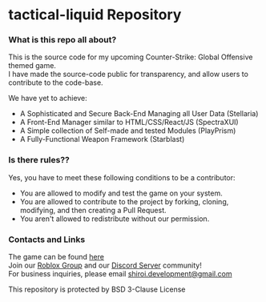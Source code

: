 # tactical-liquid Repository
### **What is this repo all about?**   
   This is the source code for my upcoming Counter-Strike: Global Offensive themed game.  
   I have made the source-code public for transparency, and allow users to contribute to the code-base.  

   We have yet to achieve:  
   * A Sophisticated and Secure Back-End Managing all User Data (Stellaria)
   * A Front-End Manager similar to HTML/CSS/React/JS (SpectraXUI)
   * A Simple collection of Self-made and tested Modules (PlayPrism)
   * A Fully-Functional Weapon Framework (Starblast)



### **Is there rules??**  
Yes, you have to meet these following conditions to be a contributor:  
   * You are allowed to modify and test the game on your system.  
   * You are allowed to contribute to the project by forking, cloning, modifying, and then creating a Pull Request.  
   * You aren't allowed to redistribute without our permission.  
   

   
### **Contacts and Links**
   The game can be found [here](https://www.roblox.com/games/8870460337/tactical-liquid)  
   Join our [Roblox Group](https://www.roblox.com/groups/10495885/Darkmoon-Development-Studios) and our [Discord Server](https://www.discord.gg/QkZg2f8gX6) community!  
   For business inquiries, please email shiroi.development@gmail.com  


This repository is protected by BSD 3-Clause License
